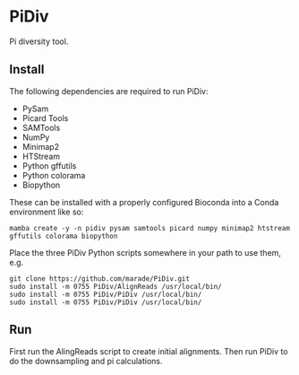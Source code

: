 # PiDiv
Pi diversity tool.
## Install
The following dependencies are required to run PiDiv:
* PySam
* Picard Tools
* SAMTools
* NumPy
* Minimap2
* HTStream
* Python gffutils
* Python colorama
* Biopython

These can be installed with a properly configured Bioconda into a Conda environment like so:

    mamba create -y -n pidiv pysam samtools picard numpy minimap2 htstream gffutils colorama biopython

Place the three PiDiv Python scripts somewhere in your path to use them, e.g.

    git clone https://github.com/marade/PiDiv.git
    sudo install -m 0755 PiDiv/AlignReads /usr/local/bin/
    sudo install -m 0755 PiDiv/PiDiv /usr/local/bin/
    sudo install -m 0755 PiDiv/PiDiv /usr/local/bin/
    
## Run

First run the AlingReads script to create initial alignments. Then run PiDiv to do the downsampling and pi calculations.
